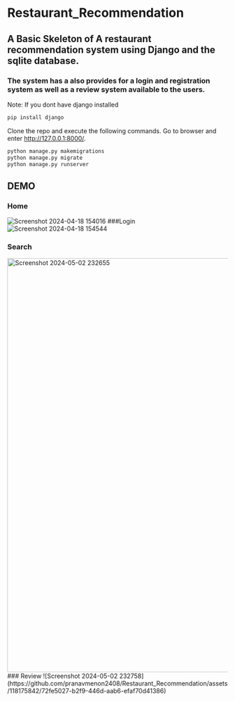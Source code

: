# Restaurant_Recommendation
## A Basic Skeleton of A restaurant recommendation system using Django and the sqlite database.
### The system has a also provides for a login and registration system as well as a review system available to the users.
Note: If you dont have django installed
```bash
pip install django
```
Clone the repo and execute the following commands. Go to browser and enter http://127.0.0.1:8000/.


```python
python manage.py makemigrations
python manage.py migrate
python manage.py runserver
```
## DEMO
### Home
![Screenshot 2024-04-18 154016](https://github.com/pranavmenon2408/Restaurant_Recommendation/assets/118175842/9a5e086a-af1a-4155-ac14-c22c029b1538)
###Login
![Screenshot 2024-04-18 154544](https://github.com/pranavmenon2408/Restaurant_Recommendation/assets/118175842/485f79f6-d608-4e18-bc94-13ed4e4d7b96)
### Search
<img width="945" alt="Screenshot 2024-05-02 232655" src="https://github.com/pranavmenon2408/Restaurant_Recommendation/assets/118175842/b028dfdb-a774-495c-b45c-389619ee4f03">
### Review
![Screenshot 2024-05-02 232758](https://github.com/pranavmenon2408/Restaurant_Recommendation/assets/118175842/72fe5027-b2f9-446d-aab6-efaf70d41386)
